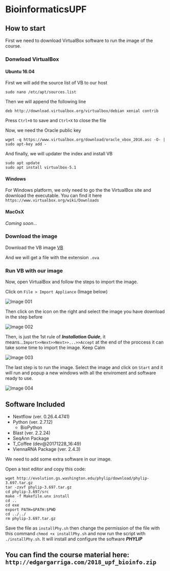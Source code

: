 # BioinformaticsUPF #

## How to start ##

First we need to download VirtualBox software to run the image of the course. 

### Donwload VirtualBox ###
#### Ubuntu 16.04 ####

First we will add the source list of VB to our host

```sudo nano /etc/apt/sources.list```

Then we will append the following line

```deb http://download.virtualbox.org/virtualbox/debian xenial contrib```

Press ```Ctrl+0``` to save and ```Ctrl+X``` to close the file

Now, we need the Oracle public key

```wget -q https://www.virtualbox.org/download/oracle_vbox_2016.asc -O- | sudo apt-key add -```

And finally, we will updater the index and install VB

```
sudo apt update
sudo apt install virtualbox-5.1
```

#### Windows ####

For Windows platform, we only need to go the the VirtualBox site and download the executable.
You can find it here ```https://www.virtualbox.org/wiki/Downloads```

#### MacOsX ####
_Coming soon..._

### Download the image ###

Download the VB image [VB](https://mega.nz/file/mNNzxKhC#YlcSU-xsldheWmCfJYP5P7sJAcvhPw7hkLIPtBvDuJY)

And we will get a file with the extension ```.ova``` 

### Run VB with our image ###

Now, open VirtualBox and follow the steps to import the image.

Click on ```File > Import Appliance``` (Image below)

![Image 001](https://github.com/edgano/BioinformaticsUPF/blob/master/resources/001.png) 

Then click on the icon on the right and select the image you have download in the step before

![Image 002](https://github.com/edgano/BioinformaticsUPF/blob/master/resources/002.png) 

Then, is just the 1st rule of ***Installation Guide***, it means...```Import>>Next>>Next>>...>>Accept``` at the end of the proccess it can take some time to import the image. Keep Calm

![Image 003](https://github.com/edgano/BioinformaticsUPF/blob/master/resources/003.png) 

The last step is to run the image. Select the image and click on ```Start``` and it will run and popup a new windows with all the enviroment and software ready to use.

![Image 004](https://github.com/edgano/BioinformaticsUPF/blob/master/resources/004.png) 

## Software Included ##
* Nextflow (ver. 0.26.4.4741)
* Python (ver. 2.7.12)
    + BioPython
* Blast (ver. 2.2.24)
* SeqAnn Package
* T_Coffee (dev@20171228_16:49)
* ViennaRNA Package (ver. 2.4.3)

We need to add some extra software in our image.

Open a text editor and copy this code:

```
wget http://evolution.gs.washington.edu/phylip/download/phylip-3.697.tar.gz
tar -zxvf phylip-3.697.tar.gz
cd phylip-3.697/src
make -f Makefile.unx install
cd ..
cd exe
export PATH=$PATH:$PWD
cd ../../
rm phylip-3.697.tar.gz
```
Save the file as ```installPhy.sh``` then change the permission of the file with this command ```chmod +x installPhy.sh``` and now run the script with ```./installPhy.sh```. It will install and configure the software ***PHYLIP***

## You can find the course material here: ```http://edgargarriga.com/2018_upf_bioinfo.zip``` ##
